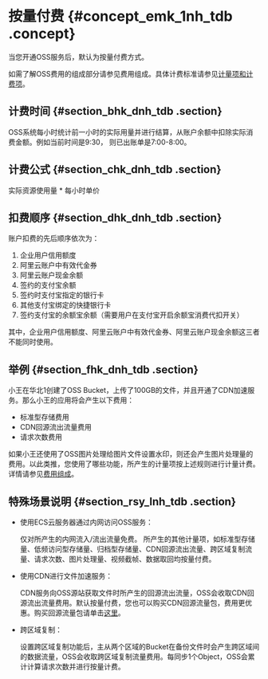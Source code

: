 # 按量付费 {#concept_emk_1nh_tdb .concept}

当您开通OSS服务后，默认为按量付费方式。

如需了解OSS费用的组成部分请参见费用组成。具体计费标准请参见[计量项和计费项](cn.zh-CN/产品定价/计量项和计费项.md#)。

## 计费时间 {#section_bhk_dnh_tdb .section}

OSS系统每小时统计前一小时的实际用量并进行结算，从账户余额中扣除实际消费金额。例如当前时间是9:30， 则已出账单是7:00-8:00。

## 计费公式 {#section_chk_dnh_tdb .section}

实际资源使用量 \* 每小时单价

## 扣费顺序 {#section_dhk_dnh_tdb .section}

账户扣费的先后顺序依次为：

1.  企业用户信用额度
2.  阿里云账户中有效代金券
3.  阿里云账户现金余额
4.  签约的支付宝余额
5.  签约时支付宝指定的银行卡
6.  其他支付宝绑定的快捷银行卡
7.  签约支付宝的余额宝余额（需要用户在支付宝开启余额宝消费代扣开关）

其中，企业用户信用额度、阿里云账户中有效代金券、阿里云账户现金余额这三者不能同时使用。

## 举例 {#section_fhk_dnh_tdb .section}

小王在华北1创建了OSS Bucket，上传了100GB的文件，并且开通了CDN加速服务。那么小王的应用将会产生以下费用：

-   标准型存储费用
-   CDN回源流出流量费用
-   请求次数费用

如果小王还使用了OSS图片处理给图片文件设置水印，则还会产生图片处理量的费用。以此类推，您使用了哪些功能，所产生的计量项按上述规则进行计量计费。详情请参见[费用组成](https://help.aliyun.com/document_detail/59636.html)。

## 特殊场景说明 {#section_rsy_lnh_tdb .section}

-   使用ECS云服务器通过内网访问OSS服务：

    仅对所产生的内网流入/流出流量免费。 所产生的其他计量项，如标准型存储量、低频访问型存储量、归档型存储量、CDN回源流出流量、跨区域复制流量、请求次数、图片处理量、视频截帧、数据取回均按量付费。


-   使用CDN进行文件加速服务：

    CDN服务向OSS源站获取文件时所产生的回源流出流量，OSS会收取CDN回源流出流量费用。默认按量付费，您也可以购买CDN回源流量包，费用更优惠。购买回源流量包请单击[这里](https://common-buy.aliyun.com/?commodityCode=ossbag#/buy)。


-   跨区域复制：

    设置跨区域复制功能后，主从两个区域的Bucket在备份文件时会产生跨区域间的数据流量，OSS会收取跨区域复制流量费用。每同步1个Object，OSS会累计计算请求次数并进行按量计费。


